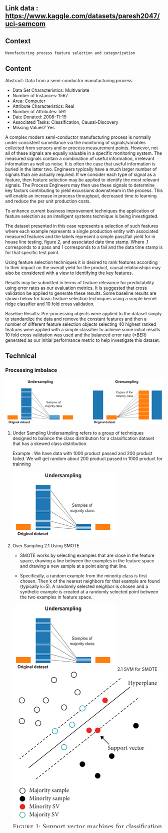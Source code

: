 ## Link data : https://www.kaggle.com/datasets/paresh2047/uci-semcom
## **Context**
    Manufacturing process feature selection and categorization

## **Content**
Abstract: Data from a semi-conductor manufacturing process

*  Data Set Characteristics: Multivariate
*  Number of Instances: 1567
*  Area: Computer
*  Attribute Characteristics: Real
*  Number of Attributes: 591
*  Date Donated: 2008-11-19
*  Associated Tasks: Classification, Causal-Discovery
*  Missing Values? Yes

A complex modern semi-conductor manufacturing process is normally under consistent
surveillance via the monitoring of signals/variables collected from sensors and or
process measurement points. However, not all of these signals are equally valuable
in a specific monitoring system. The measured signals contain a combination of
useful information, irrelevant information as well as noise. It is often the case
that useful information is buried in the latter two. Engineers typically have a
much larger number of signals than are actually required. If we consider each type
of signal as a feature, then feature selection may be applied to identify the most
relevant signals. The Process Engineers may then use these signals to determine key
factors contributing to yield excursions downstream in the process. This will
enable an increase in process throughput, decreased time to learning and reduce the
per unit production costs.

To enhance current business improvement techniques the application of feature
selection as an intelligent systems technique is being investigated.

The dataset presented in this case represents a selection of such features where
each example represents a single production entity with associated measured
features and the labels represent a simple pass/fail yield for in house line
testing, figure 2, and associated date time stamp. Where .1 corresponds to a pass
and 1 corresponds to a fail and the data time stamp is for that specific test
point.

Using feature selection techniques it is desired to rank features according to
their impact on the overall yield for the product, causal relationships may also be
considered with a view to identifying the key features.

Results may be submitted in terms of feature relevance for predictability using
error rates as our evaluation metrics. It is suggested that cross validation be
applied to generate these results. Some baseline results are shown below for basic
feature selection techniques using a simple kernel ridge classifier and 10 fold
cross validation.

Baseline Results: Pre-processing objects were applied to the dataset simply to
standardize the data and remove the constant features and then a number of
different feature selection objects selecting 40 highest ranked features were
applied with a simple classifier to achieve some initial results. 10 fold cross
validation was used and the balanced error rate (*BER) generated as our initial
performance metric to help investigate this dataset.
## **Technical**

### Processing imbalace
![Under and Over Sampling](Under_over_sampling.png)
1. Under Sampling
    Undersampling refers to a group of techniques designed to balance the class distribution for a classification dataset that has a skewed class distribution.

    Example : We have data with 1000 product passed and 200 product failed. We will get random about 200 product passed in 1000 product for trainning 

    ![Under Sampling](under_sampling.png)
2. Over Sampling
    2.1 Using SMOTE
    * SMOTE works by selecting examples that are close in the feature space, drawing a line between the examples in the feature space and drawing a new sample at a point along that line.
    
    * Specifically, a random example from the minority class is first chosen. Then k of the nearest neighbors for that example are found (typically k=5). A randomly selected neighbor is chosen and a synthetic example is created at a randomly selected point between the two examples in feature space.

    ![SMOTE](under_sampling.png)
    2.1 SVM for SMOTE
    ![SVM FOR SMOTE](SVMSMOTE.png)
